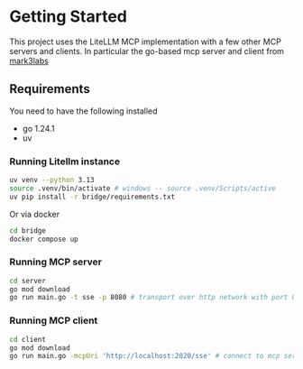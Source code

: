 # Getting Started

This project uses the LiteLLM MCP implementation with a few other MCP servers and clients. In particular the go-based mcp server and client from [mark3labs](https://github.com/mark3labs/mcp-go/tree/main/examples/everything)

## Requirements

You need to have the following installed

* go 1.24.1
* uv

### Running Litellm instance

```sh
uv venv --python 3.13
source .venv/bin/activate # windows -- source .venv/Scripts/active
uv pip install -r bridge/requirements.txt
```

Or via docker

```sh
cd bridge
docker compose up
```

### Running MCP server

```sh
cd server
go mod download
go run main.go -t sse -p 8080 # transport over http network with port 8080
```

### Running MCP client

```sh
cd client
go mod download
go run main.go -mcpUri 'http://localhost:2020/sse' # connect to mcp server on uri
```
